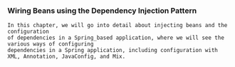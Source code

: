 ###     Wiring Beans using the Dependency Injection Pattern

    In this chapter, we will go into detail about injecting beans and the configuration 
    of dependencies in a Spring_based application, where we will see the various ways of configuring 
    dependencies in a Spring application, including configuration with XML, Annotation, JavaConfig, and Mix.
    
    
